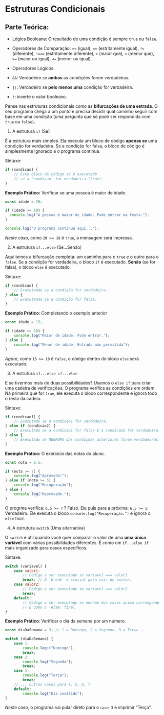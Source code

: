 # Estruturas Condicionais

## Parte Teórica:

* Lógica Booleana: O resultado de uma condição é sempre ```true``` ou ```false```.

* Operadores de Comparação: ```==``` (igual), ```==``` (estritamente igual), ```!=``` (diferente), ```!===``` (estritamente diferente), ```>``` (maior que), ```<``` (menor que), ```>=``` (maior ou igual), ```<=``` (menor ou igual).

* Operadores Lógicos: 

 * ```&&```: Verdadeiro se **ambas** as condições forem verdadeiras.
 * ```||```: Verdadeiro se **pelo menos uma** condição for verdadeira.
 * ```!```: inverte o valor booleano.

 Pense nas estruturas condicionais como as **bifurcações de uma estrada**. O seu programa chega a um ponto e precisa decidir qual caminho seguir com base em uma condição (uma pergunta que só pode ser respondida com ```true``` ou ```false```).

 1. A estrutura ```if``` (Se)

 É a estrutura mais simples. Ela executa um bloco de código **apenas se** uma condição for verdadeira. Se a condição for falsa, o bloco de código é simplesmente ignorado e o programa continua.

Síntaxe:

```js
if (condicao) {
    // Este bloco de código só é executado
    // se a 'condicao' for verdadeira (true).
}
```

**Exemplo Prático:** Verificar se uma pessoa é maior de idade.

```js
const idade = 20;

if (idade >= 18) {
  console.log("A pessoa é maior de idade. Pode entrar na festa.");
}

console.log("O programa continua aqui...");
```

*Neste caso*, como ```20 >= 18``` é  ```true```, a mensagem será impressa.

2. A estrutura ```if...else``` (Se...Senão)

Aqui temos a bifurcação completa: um caminho para o ```true``` e o outro para o ```false```. Se a condição for verdadeira, o bloco ```if``` é executado. **Senão** (se for falsa), o bloco ```else``` é executado.

Síntaxe:

```js
if (condicao) {
    // Executando se a condição for verdadeira.
} else {
    // Executando se a condição for falsa.
}
```

**Exemplo Prático**: Completando o exemplo anterior

```js
const idade = 15;

if (idade >= 18) {
    console.log("Maior de idade. Pode entrar.");
} else {
    console.log("Menor de idade. Entrada não permitida");
}
```

*Agora*, como ```15 >= 18``` é ```false```, o código dentro do bloco ```else``` será executado.

3. A estrutura ```if...else if...else```

E se tivermos mais de duas possibilidades? Usamos o ```else if``` para criar uma cadeira de verificações. O programa verifica as condições em ordem. Na primeira que for ```true```, ele executa o bloco correspondente e ignora todo o resto da cadeia.

Sintaxe:

```js
if (condicao1) {
    // Executado se a condicao1 for verdadeira.
} else if (condicao2) {
    // Executado se a condicao1 for falsa E a condicao2 for verdadeira.
} else {
    // Executado se NENHUMA das condições anteriores forem verdadeiras.
}
```

**Exemplo Prático:** O exercício das notas do aluno.

```js
const nota = 6.5;

if (nota >= 7) {
    console.log("Aprovado!");
} else if (nota >= 5) {
    console.log("Recuperação");
} else {
    console.log("Reprovado.");
}
```

O progrma verifica: ```6.5 >= 7``` ? Falso. Ele pula para a próxima: ```6.5 >= 5``` Verdadeiro. Ele executa o bloco ```console.log("Recuperação.")``` e ignora o ```else``` final.

4. A estrutura ```switch``` (Uma alternativa)

O ```switch``` é útil quando você quer comparar o valor de uma **uma única variável** com várias possibilidades diferentes. É como um ```if...else if``` mais organizado para casos específicos.

Sintaxe:

```js
switch (variavel) {
    case valor1:
        // Código a ser executado se variavel === valor1
        break; // O 'break' é crucial para sair do switch.
    case valor2:
        // Código a ser executado se variavel === valor2
        break;
    default:
        // Código a ser executado se nenhum dos casos acima corresponder.
        // É como o 'else' final.
}
```

**Exemplo Prático**: Verificar o dia da semana por um número.

```js
const diaDaSemana = 3; // 1 = Domingo, 2 = Segunda, 3 = Terça ...

switch (diaDaSemana) {
    case 1:
        console.log:("Domingo");
        break;
    case 2:
        console.log("Segunda");
        break;
    case 3:
        console.log("Terça");
        break;
    // ,,, outros casos para 4, 5, 6, 7
    default:
        console.log("Dia inválido");
}
```

*Neste caso*, o programa vai pular direto para o ```case 3``` e imprimir "Terça".

